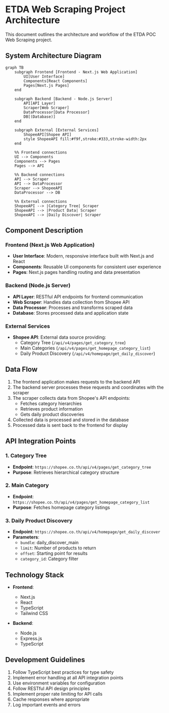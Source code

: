 # ETDA Web Scraping Project Architecture

This document outlines the architecture and workflow of the ETDA POC Web Scraping project.

## System Architecture Diagram

```mermaid
graph TB
    subgraph Frontend [Frontend - Next.js Web Application]
        UI[User Interface]
        Components[React Components]
        Pages[Next.js Pages]
    end

    subgraph Backend [Backend - Node.js Server]
        API[API Layer]
        Scraper[Web Scraper]
        DataProcessor[Data Processor]
        DB[(Database)]
    end

    subgraph External [External Services]
        ShopeeAPI[Shopee API]
        style ShopeeAPI fill:#f9f,stroke:#333,stroke-width:2px
    end

    %% Frontend connections
    UI --> Components
    Components --> Pages
    Pages --> API

    %% Backend connections
    API --> Scraper
    API --> DataProcessor
    Scraper --> ShopeeAPI
    DataProcessor --> DB

    %% External connections
    ShopeeAPI --> |Category Tree| Scraper
    ShopeeAPI --> |Product Data| Scraper
    ShopeeAPI --> |Daily Discover| Scraper
```

## Component Description

### Frontend (Next.js Web Application)
- **User Interface**: Modern, responsive interface built with Next.js and React
- **Components**: Reusable UI components for consistent user experience
- **Pages**: Next.js pages handling routing and data presentation

### Backend (Node.js Server)
- **API Layer**: RESTful API endpoints for frontend communication
- **Web Scraper**: Handles data collection from Shopee API
- **Data Processor**: Processes and transforms scraped data
- **Database**: Stores processed data and application state

### External Services
- **Shopee API**: External data source providing:
  - Category Tree (`/api/v4/pages/get_category_tree`)
  - Main Categories (`/api/v4/pages/get_homepage_category_list`)
  - Daily Product Discovery (`/api/v4/homepage/get_daily_discover`)

## Data Flow

1. The frontend application makes requests to the backend API
2. The backend server processes these requests and coordinates with the scraper
3. The scraper collects data from Shopee's API endpoints:
   - Fetches category hierarchies
   - Retrieves product information
   - Gets daily product discoveries
4. Collected data is processed and stored in the database
5. Processed data is sent back to the frontend for display

## API Integration Points

### 1. Category Tree
- **Endpoint**: `https://shopee.co.th/api/v4/pages/get_category_tree`
- **Purpose**: Retrieves hierarchical category structure

### 2. Main Category
- **Endpoint**: `https://shopee.co.th/api/v4/pages/get_homepage_category_list`
- **Purpose**: Fetches homepage category listings

### 3. Daily Product Discovery
- **Endpoint**: `https://shopee.co.th/api/v4/homepage/get_daily_discover`
- **Parameters**:
  - `bundle`: daily_discover_main
  - `limit`: Number of products to return
  - `offset`: Starting point for results
  - `category_id`: Category filter

## Technology Stack

- **Frontend**:
  - Next.js
  - React
  - TypeScript
  - Tailwind CSS

- **Backend**:
  - Node.js
  - Express.js
  - TypeScript

## Development Guidelines

1. Follow TypeScript best practices for type safety
2. Implement error handling at all API integration points
3. Use environment variables for configuration
4. Follow RESTful API design principles
5. Implement proper rate limiting for API calls
6. Cache responses where appropriate
7. Log important events and errors 